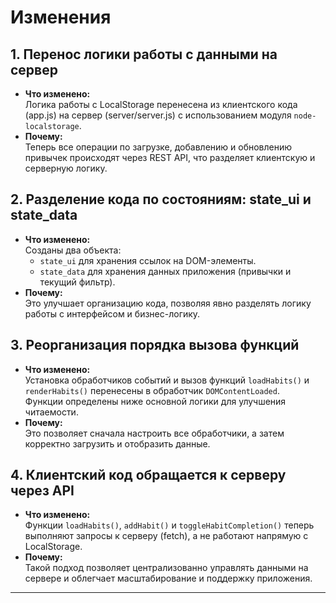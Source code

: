 # Изменения

## 1. Перенос логики работы с данными на сервер
- **Что изменено:**  
  Логика работы с LocalStorage перенесена из клиентского кода (app.js) на сервер (server/server.js) с использованием модуля `node-localstorage`.
- **Почему:**  
  Теперь все операции по загрузке, добавлению и обновлению привычек происходят через REST API, что разделяет клиентскую и серверную логику.

## 2. Разделение кода по состояниям: state_ui и state_data
- **Что изменено:**  
  Созданы два объекта:
    - `state_ui` для хранения ссылок на DOM-элементы.
    - `state_data` для хранения данных приложения (привычки и текущий фильтр).
- **Почему:**  
  Это улучшает организацию кода, позволяя явно разделять логику работы с интерфейсом и бизнес-логику.

## 3. Реорганизация порядка вызова функций
- **Что изменено:**  
  Установка обработчиков событий и вызов функций `loadHabits()` и `renderHabits()` перенесены в обработчик `DOMContentLoaded`.  
  Функции определены ниже основной логики для улучшения читаемости.
- **Почему:**  
  Это позволяет сначала настроить все обработчики, а затем корректно загрузить и отобразить данные.

## 4. Клиентский код обращается к серверу через API
- **Что изменено:**  
  Функции `loadHabits()`, `addHabit()` и `toggleHabitCompletion()` теперь выполняют запросы к серверу (fetch), а не работают напрямую с LocalStorage.
- **Почему:**  
  Такой подход позволяет централизованно управлять данными на сервере и облегчает масштабирование и поддержку приложения.

---